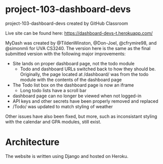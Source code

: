 # project-103-dashboard-devs
project-103-dashboard-devs created by GitHub Classroom

Live site can be found here: https://dashboard-devs-t.herokuapp.com/

MyDash was created by @TildenWinston, @Don-Joel, @cfrymire98, and @simonmli for UVA CS3240. The version here is the same as the final submitted version with the following major improvements:
* Site lands on proper dashboard page, not the todo module
  * Todo and dashboard URLs switched back to how they should be. Originally, the page located at /dashboard/ was from the todo module with the contents of the dashboard page
* The Todo list box on the dashboard page is now an iframe
  * Long todo lists have a scroll bar
* dashboard page can no longer be viewed when not logged-in
* API keys and other secrets have been properly removed and replaced
* /Todo/ was updated to match styling of weather

Other issues have also been fixed, but more, such as inconsistant styling with the calendar and GPA modules, still exist.


# Architecture
The website is written using Django and hosted on Heroku.



